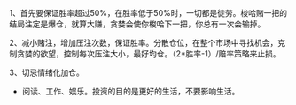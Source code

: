 1、首先要保证胜率超过50%，在胜率低于50%时，一切都是徒劳。梭哈赌一把的结局注定是爆仓，就算大赚，贪婪会使你梭哈下一把，你总有一次会输掉。

2、减小赌注，增加压注次数，保证胜率。分散仓位，在整个市场中寻找机会，克制贪婪的欲望，控制每次压注大小，最好均仓。（2*胜率-1）/赔率策略来止损。

3、切忌情绪化加仓。

* 阅读、工作、娱乐。投资的目的是更好的生活，不要影响生活。